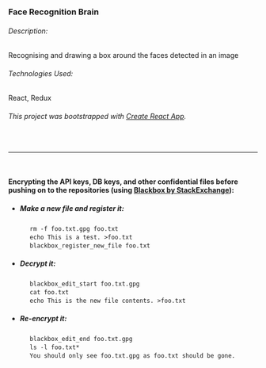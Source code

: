 ### Face Recognition Brain
###### Description:
Recognising and drawing a box around the faces detected in an image
###### Technologies Used: 
React, Redux

###### This project was bootstrapped with [Create React App](https://github.com/facebookincubator/create-react-app).
<br>

* * *

<br>

#### Encrypting the API keys, DB keys, and other confidential files before pushing on to the repositories (using [Blackbox by StackExchange](https://github.com/StackExchange/blackbox)):
+ ##### Make a new file and register it: <br>
&nbsp;&nbsp;&nbsp;&nbsp;&nbsp;&nbsp;&nbsp;&nbsp;&nbsp;&nbsp; `rm -f foo.txt.gpg foo.txt` <br>
&nbsp;&nbsp;&nbsp;&nbsp;&nbsp;&nbsp;&nbsp;&nbsp;&nbsp;&nbsp; `echo This is a test. >foo.txt` <br>
&nbsp;&nbsp;&nbsp;&nbsp;&nbsp;&nbsp;&nbsp;&nbsp;&nbsp;&nbsp; `blackbox_register_new_file foo.txt` <br>
+ ##### Decrypt it: <br>
&nbsp;&nbsp;&nbsp;&nbsp;&nbsp;&nbsp;&nbsp;&nbsp;&nbsp;&nbsp; `blackbox_edit_start foo.txt.gpg` <br>
&nbsp;&nbsp;&nbsp;&nbsp;&nbsp;&nbsp;&nbsp;&nbsp;&nbsp;&nbsp; `cat foo.txt` <br>
&nbsp;&nbsp;&nbsp;&nbsp;&nbsp;&nbsp;&nbsp;&nbsp;&nbsp;&nbsp; `echo This is the new file contents. >foo.txt` <br>
+ ##### Re-encrypt it: <br>
&nbsp;&nbsp;&nbsp;&nbsp;&nbsp;&nbsp;&nbsp;&nbsp;&nbsp;&nbsp; `blackbox_edit_end foo.txt.gpg` <br>
&nbsp;&nbsp;&nbsp;&nbsp;&nbsp;&nbsp;&nbsp;&nbsp;&nbsp;&nbsp; `ls -l foo.txt*` <br>
&nbsp;&nbsp;&nbsp;&nbsp;&nbsp;&nbsp;&nbsp;&nbsp;&nbsp;&nbsp; `You should only see foo.txt.gpg as foo.txt should be gone.` <br>
